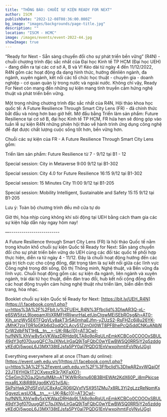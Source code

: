 ```yaml
---
title: "THÔNG BÁO: CHUỖI SỰ KIỆN READY FOR NEXT"
author: ISCM
publishDate: "2022-12-08T08:36:00.000Z"
bg_image: "images/backgrounds/page-title.jpg"
description: "" 
location: "ISCM - HCMC"
image: /images/events/event-2022-44.jpg
showImage: true
---
```

“Ready for Next - Sẵn sàng chuyển đổi cho sự phát triển bền vững” (R4N)  - chuỗi chương trình đặc sắc nhất của Đại học Kinh tế TP HCM (Đại học UEH) - đang diễn ra tại các cơ sở A, B và V! Kéo dài từ ngày 4 đến 11/12/2022, R4N gồm các hoạt động đa dạng hình thức, hướng đếnliên ngành, đa ngành, xuyên ngành, kết nối các tổ chức học thuật - chuyên gia - doanh nghiệp - cơ quan quản lý trong nước và ngoài nước. Không chỉ vậy, Ready For Next còn mang đến những sự kiện mang tính truyền cảm hứng nghệ thuật và phát triển bền vững.

Một trong những chương trình đặc sắc nhất của R4N, Hội thảo khoa học quốc tế: A Future Resilience Through Smart City Lens (FR) - đã chính thức bắt đầu và nóng hơn bao giờ hết. Mở đầu bằng Triển lãm sản phẩm: Future Resilience tại cơ sở B, đại học Kinh tế TP HCM,  FR hứa hẹn sẽ đóng góp vào tuần lễ sự kiện R4N những phiên hội thảo về hành trình ứng dụng công nghệ để đạt được chất lượng cuộc sống tốt hơn, bền vững hơn.

Chuỗi các sự kiện của FR - A Future Resilience Through Smart City Lens gồm:

Triển lãm sản phẩm: Future Resilience từ 7 - 9/12 tại B1 - 12

Special session: City in Metaverse 9:00 9/12 tại B1-302

Special session: City 4.0 for Future Resilience 16:15 9/12 tại B1-302

Special session: 15 Minutes City 11:00 9/12 tại B1-205

Special session: Mobility Intelligent, Sustainable and Safety 15:15 9/12 tại B1-205

Lưu ý: Toàn bộ chương trình đều mở cửa tự do

Giờ thì, hòa nhịp cùng không khí sôi động tại UEH bằng cách tham gia các sự kiện hấp dẫn này ngay hôm nay!

—-------------------------

A Future Resilience through Smart City Lens (FR) là hội thảo Quốc tế  nằm trong khuôn khổ chuỗi sự kiện Quốc tế Ready for Next: Sẵn sàng chuyển đổi cho sự phát triển bền vững do UEH cùng các đối tác quốc tế phối hợp thực hiện, diễn ra từ ngày 4 - 11/12. Đây là chuỗi hoạt động hướng đến các giá trị tích cực cho cộng đồng, đặt trọng tâm là sự kết nối giữa các lĩnh vực Công nghệ trong đời sống, Đô thị Thông minh, Nghệ thuật, và Bền vững đa lĩnh vực. Chuỗi hoạt động gồm các sự kiện đa ngành, liên ngành và xuyên ngành, trải dài từ học thuật, diễn đàn trao đổi, hub kết nối cộng đồng đến các hoạt động truyền cảm hứng nghệ thuật như triển lãm, biển diễn thời trang, hòa nhạc.

Booklet chuỗi sự kiện Quốc tế Ready for Next: [https://bit.ly/UEH_R4N](https://l.facebook.com/l.php?u=https%3A%2F%2Fbit.ly%2FUEH_R4N%3Ffbclid%3DIwAR3Q-xL-e6SW5itzL9IoepamXtjXRMFHRljwvrHaLetUpCtgwMEiSEbROsg&h=AT0-Xjh_snzWv5E6TFQgVLy8akT3r5A0mhaEJfm-yZUzS2-RsFHZc6j8u26YK-JMhK7zjxT0R1pGKb6d2odQCLAcv51ZznOjI0WT8PFBhePcQj5ddCNKuANbNCrW2dbFNT1H&__tn__=-UK-R&c[0]=AT3CwI-hufNN1LXhVw8v5xVKWazDRHdp9LTA8o9pRqULnEmkKCBCo0COOOxSBUL49dY3gf070uugQFC7qJXNvLlrGaQ9jTqFQbC0wYEwBWSQ0RR5jY2q5zddgyKEdOj5wopL6J3MX138tEJsfa5PY0aI7PQDG1EnVwxoihmtiFoVNylJGg)

Everything everywhere all at once (Tham dự online): [https://event.ueh.edu.vn/](https://l.facebook.com/l.php?u=https%3A%2F%2Fevent.ueh.edu.vn%2F%3Ffbclid%3DIwAR2xvWQaiOf22JT6YH0k1T2CXyexzR3r7jKFaXO1-CSeGm2IZGaJQivtulM&h=AT1KWRrRxnu60B3BHEWAt2KdX60P_i8mPkicsemxaRLXi8jR89Ugo6KVG1viSAj-SkPsHwk2PdSFoVUC8xAsCR06IQVxfV5X951ZMu7x8RL3Yj2gLzzReNpmKsGgvezLwsUO&__tn__=-UK-R&c[0]=AT3CwI-hufNN1LXhVw8v5xVKWazDRHdp9LTA8o9pRqULnEmkKCBCo0COOOxSBUL49dY3gf070uugQFC7qJXNvLlrGaQ9jTqFQbC0wYEwBWSQ0RR5jY2q5zddgyKEdOj5wopL6J3MX138tEJsfa5PY0aI7PQDG1EnVwxoihmtiFoVNylJGg)